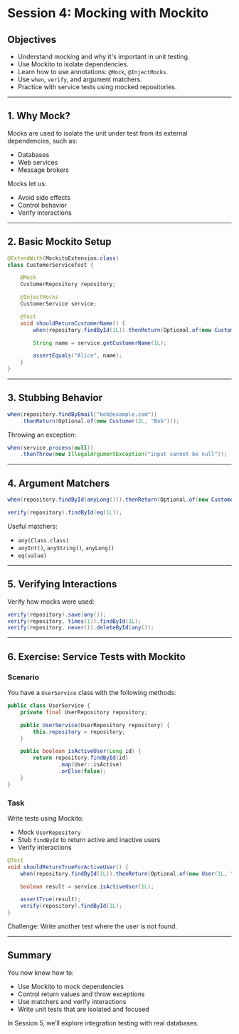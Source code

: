 # Session 4: Mocking with Mockito

## Objectives

- Understand mocking and why it's important in unit testing.
- Use Mockito to isolate dependencies.
- Learn how to use annotations: `@Mock`, `@InjectMocks`.
- Use `when`, `verify`, and argument matchers.
- Practice with service tests using mocked repositories.

---

## 1. Why Mock?

Mocks are used to isolate the unit under test from its external dependencies, such as:

- Databases
- Web services
- Message brokers

Mocks let us:
- Avoid side effects
- Control behavior
- Verify interactions

---

## 2. Basic Mockito Setup

```java
@ExtendWith(MockitoExtension.class)
class CustomerServiceTest {

    @Mock
    CustomerRepository repository;

    @InjectMocks
    CustomerService service;

    @Test
    void shouldReturnCustomerName() {
        when(repository.findById(1L)).thenReturn(Optional.of(new Customer(1L, "Alice")));

        String name = service.getCustomerName(1L);

        assertEquals("Alice", name);
    }
}
```

---

## 3. Stubbing Behavior

```java
when(repository.findByEmail("bob@example.com"))
    .thenReturn(Optional.of(new Customer(2L, "Bob")));
```

Throwing an exception:

```java
when(service.process(null))
    .thenThrow(new IllegalArgumentException("input cannot be null"));
```

---

## 4. Argument Matchers

```java
when(repository.findById(anyLong())).thenReturn(Optional.of(new Customer(1L, "Generic")));

verify(repository).findById(eq(1L));
```

Useful matchers:
- `any(Class.class)`
- `anyInt()`, `anyString()`, `anyLong()`
- `eq(value)`

---

## 5. Verifying Interactions

Verify how mocks were used:

```java
verify(repository).save(any());
verify(repository, times(1)).findById(1L);
verify(repository, never()).deleteById(any());
```

---

## 6. Exercise: Service Tests with Mockito

### Scenario

You have a `UserService` class with the following methods:

```java
public class UserService {
    private final UserRepository repository;

    public UserService(UserRepository repository) {
        this.repository = repository;
    }

    public boolean isActiveUser(Long id) {
        return repository.findById(id)
                .map(User::isActive)
                .orElse(false);
    }
}
```

### Task

Write tests using Mockito:
- Mock `UserRepository`
- Stub `findById` to return active and inactive users
- Verify interactions

```java
@Test
void shouldReturnTrueForActiveUser() {
    when(repository.findById(1L)).thenReturn(Optional.of(new User(1L, "John", true)));

    boolean result = service.isActiveUser(1L);

    assertTrue(result);
    verify(repository).findById(1L);
}
```

Challenge: Write another test where the user is not found.

---

## Summary

You now know how to:
- Use Mockito to mock dependencies
- Control return values and throw exceptions
- Use matchers and verify interactions
- Write unit tests that are isolated and focused

In Session 5, we’ll explore integration testing with real databases.
